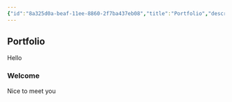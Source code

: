 ```yaml
---
{"id":"8a325d0a-beaf-11ee-8860-2f7ba437eb08","title":"Portfolio","description":"Personal portfolio","publish":true,"date_created":"Monday, January 29th 2024, 3:05:46 pm","date_modified":"Sunday, March 10th 2024, 2:33:22 pm","cssclasses":["mado-heading"],"path":"Portfolio.md","permalink":"/portfolio/","PassFrontmatter":true}
---
```



## Portfolio

Hello

### Welcome

Nice to meet you

<!--
CV: [English CV](https://rxresu.me/saberzero1/curriculum-vitae-english) [Dutch CV](https://rxresu.me/saberzero1/curriculum-vitae-dutch)

```python
print("Hello World")
```

[![GitHub User Stats](https://raw.githubusercontent.com/saberzero1/saberzero1/old/general.svg)](https://github.com/saberzero1)

[![LeetCode Profile](https://raw.githubusercontent.com/saberzero1/saberzero1/old/leetcode.svg)](https://leetcode.com/saberzero1/)
-->
